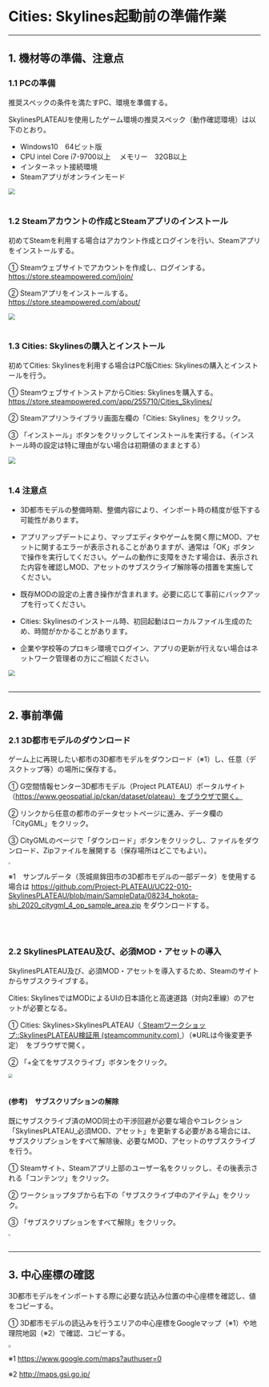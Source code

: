# Cities: Skylines起動前の準備作業

------



## 1. 機材等の準備、注意点

### 1.1 PCの準備

推奨スペックの条件を満たすPC、環境を準備する。

SkylinesPLATEAUを使用したゲーム環境の推奨スペック（動作確認環境）は以下のとおり。

- Windows10　64ビット版
- CPU intel Core i7-9700以上　 メモリー　32GB以上
- インターネット接続環境
- Steamアプリがオンラインモード

<img src="../resources/userMan/1-1-1-1.png" style="zoom:80%;" />

<br>
<br>

### 1.2 Steamアカウントの作成とSteamアプリのインストール

初めてSteamを利用する場合はアカウント作成とログインを行い、Steamアプリをインストールする。

① Steamウェブサイトでアカウントを作成し、ログインする。
https://store.steampowered.com/join/

② Steamアプリをインストールする。
https://store.steampowered.com/about/



<img src="../resources/userMan/1-1-1-2.png" style="zoom:80%;" />

<br>
<br>

### 1.3 Cities: Skylinesの購入とインストール

初めてCities: Skylinesを利用する場合はPC版Cities: Skylinesの購入とインストールを行う。 

① Steamウェブサイト＞ストアからCities: Skylinesを購入する。
　　https://store.steampowered.com/app/255710/Cities_Skylines/

② Steamアプリ＞ライブラリ画面左欄の「Cities: Skylines」をクリック。

③ 「インストール」ボタンをクリックしてインストールを実行する。（インストール時の設定は特に理由がない場合は初期値のままとする）



<img src="../resources/userMan/1-1-3-1.png" style="zoom:90%;" />

<br>
<br>

### 1.4 注意点

- 3D都市モデルの整備時期、整備内容により、インポート時の精度が低下する可能性があります。

- アプリアップデートにより、マップエディタやゲームを開く際にMOD、アセットに関するエラーが表示されることがありますが、通常は「OK」ボタンで操作を実行してください。ゲームの動作に支障をきたす場合は、表示された内容を確認しMOD、アセットのサブスクライブ解除等の措置を実施してください。

- 既存MODの設定の上書き操作が含まれます。必要に応じて事前にバックアップを行ってください。

- Cities: Skylinesのインストール時、初回起動はローカルファイル生成のため、時間がかかることがあります。

- 企業や学校等のプロキシ環境でログイン、アプリの更新が行えない場合はネットワーク管理者の方にご相談ください。

  

<img src="../resources/userMan/1-1-4-1.png" style="zoom: 80%;" />

<br>
<br>

------



## 2.  事前準備

### 2.1 3D都市モデルのダウンロード

ゲーム上に再現したい都市の3D都市モデルをダウンロード（※1）し、任意（デスクトップ等）の場所に保存する。 

① G空間情報センター3D都市モデル（Project PLATEAU）ポータルサイト（https://www.geospatial.jp/ckan/dataset/plateau）をブラウザで開く。

② リンクから任意の都市のデータセットページに進み、データ欄の「CityGML」をクリック。

③ CityGMLのページで「ダウンロード」ボタンをクリックし、ファイルをダウンロード、Zipファイルを展開する（保存場所はどこでもよい）。



<img src="../resources/userMan/1-2-1-1.png" style="zoom: 22%;" />



※1　サンプルデータ（茨城県鉾田市の3D都市モデルの一部データ）を使用する場合は
 https://github.com/Project-PLATEAU/UC22-010-SkylinesPLATEAU/blob/main/SampleData/08234_hokota-shi_2020_citygml_4_op_sample_area.zip をダウンロードする。

<br>
<br>

### 2.2 SkylinesPLATEAU及び、必須MOD・アセットの導入

SkylinesPLATEAU及び、必須MOD・アセットを導入するため、Steamのサイトからサブスクライブする。

Cities: SkylinesではMODによるUIの日本語化と高速道路（対向2車線）のアセットが必要となる。

① Cities: Skylines>SkylinesPLATEAU（[ Steam](https://steamcommunity.com/sharedfiles/filedetails/?id=3108309824)[ワークショップ](https://steamcommunity.com/sharedfiles/filedetails/?id=3108309824)[::](https://steamcommunity.com/sharedfiles/filedetails/?id=3108309824)[SkylinesPLATEAU](https://steamcommunity.com/sharedfiles/filedetails/?id=3108309824)[検証用 ](https://steamcommunity.com/sharedfiles/filedetails/?id=3108309824)[(steamcommunity.com) ](https://steamcommunity.com/sharedfiles/filedetails/?id=3108309824)）（※URLは今後変更予定）　をブラウザで開く。

② 「+全てをサブスクライブ」ボタンをクリック。



<img src="../resources/userMan/1-2-2-1.png" style="zoom: 50%;" />

<br>
<br>

#### (参考)　サブスクリプションの解除

既にサブスクライブ済のMOD同士の干渉回避が必要な場合やコレクション「SkylinesPLATEAU_必須MOD、アセット」を更新する必要がある場合には、サブスクリプションをすべて解除後、必要なMOD、アセットのサブスクライブを行う。

① Steamサイト、Steamアプリ上部のユーザー名をクリックし、その後表示される「コンテンツ」をクリック。

② ワークショップタブから右下の「サブスクライブ中のアイテム」をクリック。

③ 「サブスクリプションをすべて解除」をクリック。



<img src="../resources/userMan/1-2-2-2.png" style="zoom:25%;" />

<br>
<br>

------



## 3.  中心座標の確認

3D都市モデルをインポートする際に必要な読込み位置の中心座標を確認し、値をコピーする。

① 3D都市モデルの読込みを行うエリアの中心座標をGoogleマップ（※1）や地理院地図（※2）で確認、コピーする。



<img src="../resources/userMan/1-3-1.png" style="zoom: 33%;" />

※1 https://www.google.com/maps?authuser=0

※2 http://maps.gsi.go.jp/





